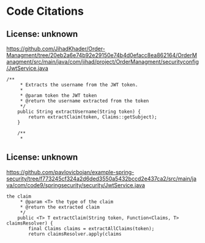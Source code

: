 # Code Citations

## License: unknown
https://github.com/JihadKhader/Order-Managment/tree/20eb2a6e74b92e29150e74b4d0efacc8ea862164/OrderManagment/src/main/java/com/jihad/project/OrderManagment/securityconfig/JwtService.java

```
/**
     * Extracts the username from the JWT token.
     *
     * @param token the JWT token
     * @return the username extracted from the token
     */
    public String extractUsername(String token) {
        return extractClaim(token, Claims::getSubject);
    }

    /**
     *
```


## License: unknown
https://github.com/pavlovicbojan/example-spring-security/tree/f773245cf324a2d6ded3550a5432bccd2e437ca2/src/main/java/com/code9/springsecurity/security/JwtService.java

```
the claim
     * @param <T> the type of the claim
     * @return the extracted claim
     */
    public <T> T extractClaim(String token, Function<Claims, T> claimsResolver) {
        final Claims claims = extractAllClaims(token);
        return claimsResolver.apply(claims
```

